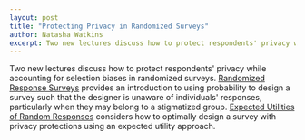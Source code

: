 ```yaml
---
layout: post
title: "Protecting Privacy in Randomized Surveys"
author: Natasha Watkins
excerpt: Two new lectures discuss how to protect respondents' privacy while accounting for selection biases in randomized surveys.
---
```


Two new lectures discuss how to protect respondents' privacy while accounting for selection biases in randomized surveys. [Randomized Response Surveys](https://python.quantecon.org/rand_resp.html) provides an introduction to using probability to design a survey such that the designer is unaware of individuals' responses, particularly when they may belong to a stigmatized group. [Expected Utilities of Random Responses](https://python.quantecon.org/util_rand_resp.html#utilitarian-view-of-survey-design) considers how to optimally design a survey with privacy protections using an expected utility approach.